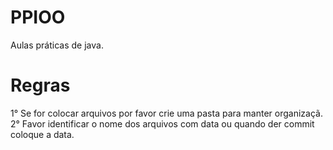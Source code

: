 # PPIOO
Aulas práticas de java.

# Regras

1° Se for colocar arquivos por favor crie uma pasta para manter organizaçã.<br/>
2° Favor identificar o nome dos arquivos com data ou quando der commit coloque a data.
